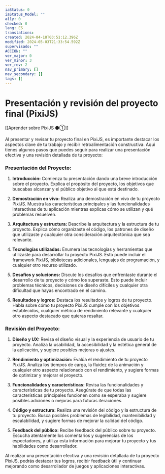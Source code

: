 ```yaml
---
iaStatus: 0
iaStatus_Model: ""
a11y: 0
checked: 0
lang: ES
translations: 
created: 2024-04-18T03:51:12.396Z
modified: 2024-05-03T21:33:54.592Z
supervisado: ""
ACCION: ""
ver_major: 0
ver_minor: 3
ver_rev: 2
nav_primary: []
nav_secondary: []
tags: []
---
```

# Presentación y revisión del proyecto final (PixiJS)

[[Aprender sobre PixiJS ⚫①]]

Al presentar y revisar tu proyecto final en PixiJS, es importante destacar los aspectos clave de tu trabajo y recibir retroalimentación constructiva. Aquí tienes algunos pasos que puedes seguir para realizar una presentación efectiva y una revisión detallada de tu proyecto:

### Presentación del Proyecto:

1. **Introducción:** Comienza tu presentación dando una breve introducción sobre el proyecto. Explica el propósito del proyecto, los objetivos que buscabas alcanzar y el público objetivo al que está destinado.

2. **Demostración en vivo:** Realiza una demostración en vivo de tu proyecto PixiJS. Muestra las características principales y las funcionalidades interactivas de tu aplicación mientras explicas cómo se utilizan y qué problemas resuelven.

3. **Arquitectura y estructura:** Describe la arquitectura y la estructura de tu proyecto. Explica cómo organizaste el código, los patrones de diseño que utilizaste y cualquier otra consideración arquitectónica que sea relevante.

4. **Tecnologías utilizadas:** Enumera las tecnologías y herramientas que utilizaste para desarrollar tu proyecto PixiJS. Esto puede incluir el framework PixiJS, bibliotecas adicionales, lenguajes de programación, y cualquier otro recurso utilizado.

5. **Desafíos y soluciones:** Discute los desafíos que enfrentaste durante el desarrollo de tu proyecto y cómo los superaste. Esto puede incluir problemas técnicos, decisiones de diseño difíciles y cualquier otra dificultad que hayas encontrado en el camino.

6. **Resultados y logros:** Destaca los resultados y logros de tu proyecto. Habla sobre cómo tu proyecto PixiJS cumple con los objetivos establecidos, cualquier métrica de rendimiento relevante y cualquier otro aspecto destacado que quieras resaltar.

### Revisión del Proyecto:

1. **Diseño y UX:** Revisa el diseño visual y la experiencia de usuario de tu proyecto. Analiza la usabilidad, la accesibilidad y la estética general de la aplicación, y sugiere posibles mejoras o ajustes.

2. **Rendimiento y optimización:** Evalúa el rendimiento de tu proyecto PixiJS. Analiza los tiempos de carga, la fluidez de la animación y cualquier otro aspecto relacionado con el rendimiento, y sugiere formas de optimizar y mejorar el proyecto.

3. **Funcionalidades y características:** Revisa las funcionalidades y características de tu proyecto. Asegúrate de que todas las características principales funcionen como se esperaba y sugiere posibles adiciones o mejoras para futuras iteraciones.

4. **Código y estructura:** Realiza una revisión del código y la estructura de tu proyecto. Busca posibles problemas de legibilidad, mantenibilidad y escalabilidad, y sugiere formas de mejorar la calidad del código.

5. **Feedback del público:** Recibe feedback del público sobre tu proyecto. Escucha atentamente los comentarios y sugerencias de los espectadores, y utiliza esta información para mejorar tu proyecto y tus habilidades como desarrollador.

Al realizar una presentación efectiva y una revisión detallada de tu proyecto PixiJS, podrás destacar tus logros, recibir feedback útil y continuar mejorando como desarrollador de juegos y aplicaciones interactivas.